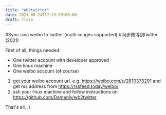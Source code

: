 ```yaml
---
title: "Wb2twitter"
date: 2021-06-24T17:19:39+08:00
draft: flase
---
```


#Sync sina weibo to twitter (multi images supported)
#同步微博到twitter (2021)

First of all, things needed:
* One twitter account with developer approved
* One linux machine
* One weibo account (of course)


1. get your weibo account url. e.g. https://weibo.com/u/2810373291
   and get rss address from https://rssfeed.today/weibo/
2. ssh your linux machine and follow instructions on 
   https://github.com/Damenly/wb2twitter
   
   
That's all. :)
   
